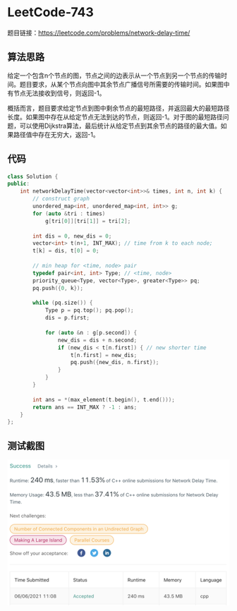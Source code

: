 # LeetCode-743

题目链接：https://leetcode.com/problems/network-delay-time/

## 算法思路

给定一个包含n个节点的图，节点之间的边表示从一个节点到另一个节点的传输时间。题目要求，从某个节点向图中其余节点广播信号所需要的传输时间。如果图中有节点无法接收到信号，则返回-1。

概括而言，题目要求给定节点到图中剩余节点的最短路径，并返回最大的最短路径长度。如果图中存在从给定节点无法到达的节点，则返回-1。对于图的最短路径问题，可以使用Dijkstra算法，最后统计从给定节点到其余节点的路径的最大值。如果路径值中存在无穷大，返回-1。

## 代码

```cpp
class Solution {
public:
    int networkDelayTime(vector<vector<int>>& times, int n, int k) {
        // construct graph
        unordered_map<int, unordered_map<int, int>> g;
        for (auto &tri : times)
            g[tri[0]][tri[1]] = tri[2];

        int dis = 0, new_dis = 0;
        vector<int> t(n+1, INT_MAX); // time from k to each node;
        t[k] = dis, t[0] = 0;

        // min heap for <time, node> pair
        typedef pair<int, int> Type; // <time, node>
        priority_queue<Type, vector<Type>, greater<Type>> pq;
        pq.push({0, k});

        while (pq.size()) {
            Type p = pq.top(); pq.pop();
            dis = p.first;

            for (auto &n : g[p.second]) {
                new_dis = dis + n.second;
                if (new_dis < t[n.first]) { // new shorter time
                    t[n.first] = new_dis;
                    pq.push({new_dis, n.first});
                }
            }
        }

        int ans = *(max_element(t.begin(), t.end()));
        return ans == INT_MAX ? -1 : ans;
    }
};
```

## 测试截图

![img](./accept.png)
